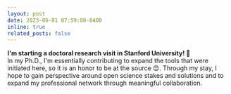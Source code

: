 ```yaml
---
layout: post
date: 2023-06-01 07:59:00-0400
inline: true
related_posts: false
---
```


<b> I'm starting a doctoral research visit in Stanford University! &#127794; </b>
<br>
In my Ph.D., I'm essentially contributing to expand the tools that were initiated here, so it is an honor to be at the source &#128522;.
Through my stay, I hope to gain perspective around open science stakes and solutions and to expand my professional network through meaningful collaboration.